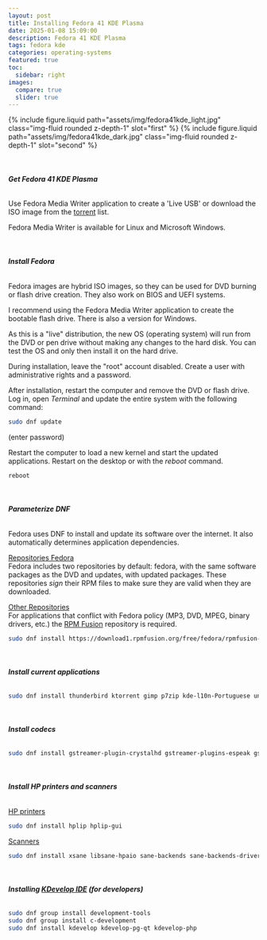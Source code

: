 ```yaml
---
layout: post
title: Installing Fedora 41 KDE Plasma
date: 2025-01-08 15:09:00
description: Fedora 41 KDE Plasma
tags: fedora kde
categories: operating-systems
featured: true
toc:
  sidebar: right
images:
  compare: true
  slider: true
---
```


<img-comparison-slider>
  {% include figure.liquid path="assets/img/fedora41kde_light.jpg" class="img-fluid rounded z-depth-1" slot="first" %}
  {% include figure.liquid path="assets/img/fedora41kde_dark.jpg" class="img-fluid rounded z-depth-1" slot="second" %}
</img-comparison-slider>

&nbsp;

###### **Get Fedora 41 KDE Plasma**

Use Fedora Media Writer application to create a 'Live USB' or download the ISO image from the [torrent](https://torrent.fedoraproject.org/) list.

Fedora Media Writer is available for Linux and Microsoft Windows.

&nbsp;

###### **Install Fedora**

Fedora images are hybrid ISO images, so they can be used for DVD burning or flash drive creation. They also work on BIOS and UEFI systems.

I recommend using the Fedora Media Writer application to create the bootable flash drive. There is also a version for Windows.

As this is a "live" distribution, the new OS (operating system) will run from the DVD or pen drive without making any changes to the hard disk. You can test the OS and only then install it on the hard drive.

During installation, leave the "root" account disabled. Create a user with administrative rights and a password.

After installation, restart the computer and remove the DVD or flash drive. Log in, open _Terminal_ and update the entire system with the following command:

```bash
sudo dnf update
```

(enter password)

Restart the computer to load a new kernel and start the updated applications. Restart on the desktop or with the _reboot_ command.

```bash
reboot
```

&nbsp;

###### **Parameterize DNF**

Fedora uses DNF to install and update its software over the internet. It also automatically determines application dependencies.

<ins>Repositories Fedora</ins>  
Fedora includes two repositories by default: fedora, with the same software packages as the DVD and updates, with updated packages. These repositories _sign_ their RPM files to make sure they are valid when they are downloaded.

<ins>Other Repositories</ins>  
For applications that conflict with Fedora policy (MP3, DVD, MPEG, binary drivers, etc.) the [RPM Fusion](https://rpmfusion.org/) repository is required.

```bash
sudo dnf install https://download1.rpmfusion.org/free/fedora/rpmfusion-free-release-$(rpm -E %fedora).noarch.rpm https://download1.rpmfusion.org/nonfree/fedora/rpmfusion-nonfree-release-$(rpm -E %fedora).noarch.rpm
```

&nbsp;

###### **Install current applications**

```bash
sudo dnf install thunderbird ktorrent gimp p7zip kde-l10n-Portuguese unrar gsmartcontrol libreoffice-langpack-pt-PT WoeUSB gimp-help gimp-help-pt_BR vlc librecad icedtea-web inkscape scribus
```

&nbsp;

###### **Install codecs**

```bash
sudo dnf install gstreamer-plugin-crystalhd gstreamer-plugins-espeak gstreamer1-plugin-openh264 gstreamer1-libav gstreamer1-plugins-ugly gstreamer1-plugins-good-extras gstreamer1-plugins-bad-free-extras gstreamer1-plugins-bad-freeworld qt5-qtwebengine-freeworld
```

&nbsp;

###### **Install HP printers and scanners**

<ins>HP printers</ins>

```bash
sudo dnf install hplip hplip-gui
```

<ins>Scanners</ins>

```bash
sudo dnf install xsane libsane-hpaio sane-backends sane-backends-drivers-scanners skanlite
```

&nbsp;

###### **Installing [KDevelop IDE](https://kdevelop.org/) (for developers)**

```bash
sudo dnf group install development-tools
sudo dnf group install c-development
sudo dnf install kdevelop kdevelop-pg-qt kdevelop-php
```

<script src="https://giscus.app/client.js"
        data-repo="pratajo/pratajo.github.io"
        data-repo-id="R_kgDONl93Sw"
        data-category="Comments"
        data-category-id="DIC_kwDONl93S84Cl7yv"
        data-mapping="title"
        data-strict="1"
        data-reactions-enabled="1"
        data-emit-metadata="0"
        data-input-position="bottom"
        data-theme="preferred_color_scheme"
        data-lang="en"
        crossorigin="anonymous"
        async>
</script>
